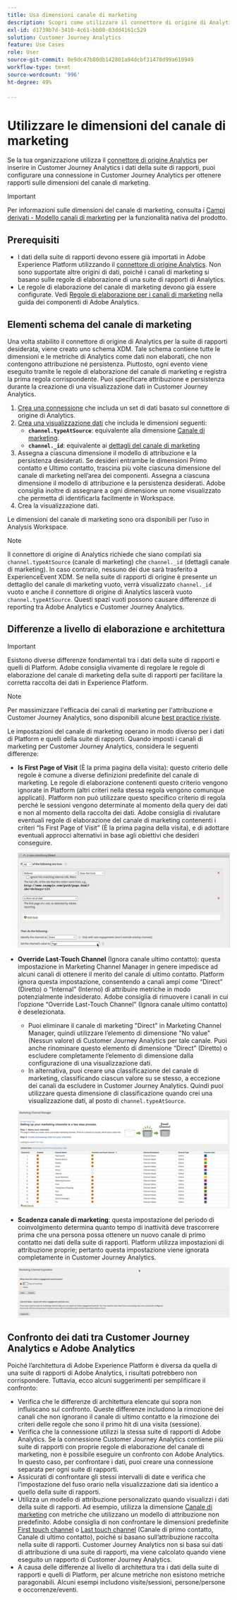 ```yaml
---
title: Usa dimensioni canale di marketing
description: Scopri come utilizzare il connettore di origine di Analytics per inserire regole di elaborazione del canale di marketing in Adobe Experience Platform.
exl-id: d1739b7d-3410-4c61-bb08-03dd4161c529
solution: Customer Journey Analytics
feature: Use Cases
role: User
source-git-commit: 0e9dc47b80db142801a94dcbf31470d99a610949
workflow-type: tm+mt
source-wordcount: '996'
ht-degree: 49%

---
```


# Utilizzare le dimensioni del canale di marketing

Se la tua organizzazione utilizza il [connettore di origine Analytics](https://experienceleague.adobe.com/en/docs/experience-platform/sources/connectors/adobe-applications/analytics) per inserire in Customer Journey Analytics i dati della suite di rapporti, puoi configurare una connessione in Customer Journey Analytics per ottenere rapporti sulle dimensioni del canale di marketing.

>[!IMPORTANT]
>
>Per informazioni sulle dimensioni del canale di marketing, consulta i [Campi derivati - Modello canali di marketing](/help/data-views/derived-fields/derived-fields.md#marketing-channels) per la funzionalità nativa del prodotto.
>


## Prerequisiti

* I dati della suite di rapporti devono essere già importati in Adobe Experience Platform utilizzando il [connettore di origine Analytics](https://experienceleague.adobe.com/en/docs/experience-platform/sources/connectors/adobe-applications/analytics). Non sono supportate altre origini di dati, poiché i canali di marketing si basano sulle regole di elaborazione di una suite di rapporti di Analytics.
* Le regole di elaborazione del canale di marketing devono già essere configurate. Vedi [Regole di elaborazione per i canali di marketing](https://experienceleague.adobe.com/en/docs/analytics/admin/admin-tools/manage-report-suites/edit-report-suite/marketing-channels/c-rules) nella guida dei componenti di Adobe Analytics.

## Elementi schema del canale di marketing

Una volta stabilito il connettore di origine di Analytics per la suite di rapporti desiderata, viene creato uno schema XDM. Tale schema contiene tutte le dimensioni e le metriche di Analytics come dati non elaborati, che non contengono attribuzione né persistenza. Piuttosto, ogni evento viene eseguito tramite le regole di elaborazione del canale di marketing e registra la prima regola corrispondente. Puoi specificare attribuzione e persistenza durante la creazione di una visualizzazione dati in Customer Journey Analytics.

1. [Crea una connessione](/help/connections/create-connection.md) che includa un set di dati basato sul connettore di origine di Analytics.
2. [Crea una visualizzazione dati](/help/data-views/create-dataview.md) che includa le dimensioni seguenti:
   * **`channel.typeAtSource`**: equivalente alla dimensione [Canale di marketing](https://experienceleague.adobe.com/en/docs/analytics/components/dimensions/marketing-channel).
   * **`channel._id`**: equivalente ai [dettagli del canale di marketing](https://experienceleague.adobe.com/en/docs/analytics/components/dimensions/marketing-detail)
3. Assegna a ciascuna dimensione il modello di attribuzione e la persistenza desiderati. Se desideri entrambe le dimensioni Primo contatto e Ultimo contatto, trascina più volte ciascuna dimensione del canale di marketing nell’area dei componenti. Assegna a ciascuna dimensione il modello di attribuzione e la persistenza desiderati. Adobe consiglia inoltre di assegnare a ogni dimensione un nome visualizzato che permetta di identificarla facilmente in Workspace.
4. Crea la visualizzazione dati.

Le dimensioni del canale di marketing sono ora disponibili per l’uso in Analysis Workspace.

>[!NOTE]
>
> Il connettore di origine di Analytics richiede che siano compilati sia `channel.typeAtSource` (canale di marketing) che `channel._id` (dettagli canale di marketing). In caso contrario, nessuno dei due sarà trasferito a ExperienceEvent XDM. Se nella suite di rapporti di origine è presente un dettaglio del canale di marketing vuoto, verrà visualizzato `channel._id` vuoto e anche il connettore di origine di Analytics lascerà vuoto `channel.typeAtSource`. Questi spazi vuoti possono causare differenze di reporting tra Adobe Analytics e Customer Journey Analytics.

## Differenze a livello di elaborazione e architettura

>[!IMPORTANT]
>
>Esistono diverse differenze fondamentali tra i dati della suite di rapporti e quelli di Platform. Adobe consiglia vivamente di regolare le regole di elaborazione del canale di marketing della suite di rapporti per facilitare la corretta raccolta dei dati in Experience Platform.

>[!NOTE]
>
>Per massimizzare l&#39;efficacia dei canali di marketing per l&#39;attribuzione e Customer Journey Analytics, sono disponibili alcune [best practice riviste](https://experienceleague.adobe.com/en/docs/analytics/components/marketing-channels/mchannel-best-practices).

Le impostazioni del canale di marketing operano in modo diverso per i dati di Platform e quelli della suite di rapporti. Quando imposti i canali di marketing per Customer Journey Analytics, considera le seguenti differenze:

* **Is First Page of Visit** (È la prima pagina della visita): questo criterio delle regole è comune a diverse definizioni predefinite del canale di marketing. Le regole di elaborazione contenenti questo criterio vengono ignorate in Platform (altri criteri nella stessa regola vengono comunque applicati). Platform non può utilizzare questo specifico criterio di regola perché le sessioni vengono determinate al momento della query dei dati e non al momento della raccolta dei dati. Adobe consiglia di rivalutare eventuali regole di elaborazione del canale di marketing contenenti i criteri “Is First Page of Visit” (È la prima pagina della visita), e di adottare eventuali approcci alternativi in base agli obiettivi che desideri conseguire.

  ![Prima pagina della visita](../assets/first-page-of-visit.png)

* **Override Last-Touch Channel** (Ignora canale ultimo contatto): questa impostazione in Marketing Channel Manager in genere impedisce ad alcuni canali di ottenere il merito del canale di ultimo contatto. Platform ignora questa impostazione, consentendo a canali ampi come “Direct” (Diretto) o “Internal” (Interno) di attribuire metriche in modo potenzialmente indesiderato. Adobe consiglia di rimuovere i canali in cui l’opzione “Override Last-Touch Channel” (Ignora canale ultimo contatto) è deselezionata.
   * Puoi eliminare il canale di marketing &quot;Direct&quot; in Marketing Channel Manager, quindi utilizzare l’elemento di dimensione &quot;No value&quot; (Nessun valore) di Customer Journey Analytics per tale canale. Puoi anche rinominare questo elemento di dimensione “Direct” (Diretto) o escludere completamente l’elemento di dimensione dalla configurazione di una visualizzazione dati.
   * In alternativa, puoi creare una classificazione del canale di marketing, classificando ciascun valore su se stesso, a eccezione dei canali da escludere in Customer Journey Analytics. Quindi puoi utilizzare questa dimensione di classificazione quando crei una visualizzazione dati, al posto di `channel.typeAtSource`.

  ![Ignora canale ultimo contatto](../assets/override-last-touch-channel.png)

* **Scadenza canale di marketing**: questa impostazione del periodo di coinvolgimento determina quanto tempo di inattività deve trascorrere prima che una persona possa ottenere un nuovo canale di primo contatto nei dati della suite di rapporti. Platform utilizza impostazioni di attribuzione proprie; pertanto questa impostazione viene ignorata completamente in Customer Journey Analytics.

  ![Scadenza canale di marketing](../assets/marketing-channel-expiration.png)

## Confronto dei dati tra Customer Journey Analytics e Adobe Analytics

Poiché l’architettura di Adobe Experience Platform è diversa da quella di una suite di rapporti di Adobe Analytics, i risultati potrebbero non corrispondere. Tuttavia, ecco alcuni suggerimenti per semplificare il confronto:

* Verifica che le differenze di architettura elencate qui sopra non influiscano sul confronto. Queste differenze includono la rimozione dei canali che non ignorano il canale di ultimo contatto e la rimozione dei criteri delle regole che sono il primo hit di una visita (sessione).
* Verifica che la connessione utilizzi la stessa suite di rapporti di Adobe Analytics. Se la connessione Customer Journey Analytics contiene più suite di rapporti con proprie regole di elaborazione del canale di marketing, non è possibile eseguire un confronto con Adobe Analytics. In questo caso, per confrontare i dati, puoi creare una connessione separata per ogni suite di rapporti.
* Assicurati di confrontare gli stessi intervalli di date e verifica che l’impostazione del fuso orario nella visualizzazione dati sia identico a quello della suite di rapporti.
* Utilizza un modello di attribuzione personalizzato quando visualizzi i dati della suite di rapporti. Ad esempio, utilizza la dimensione [Canale di marketing](https://experienceleague.adobe.com/en/docs/analytics/components/dimensions/marketing-channel) con metriche che utilizzano un modello di attribuzione non predefinito. Adobe consiglia di non confrontare le dimensioni predefinite [First touch channel](https://experienceleague.adobe.com/en/docs/analytics/components/dimensions/first-touch-channel) o [Last touch channel](https://experienceleague.adobe.com/en/docs/analytics/components/dimensions/last-touch-channel) (Canale di primo contatto, Canale di ultimo contatto), poiché si basano sull’attribuzione raccolta nella suite di rapporti. Customer Journey Analytics non si basa sui dati di attribuzione di una suite di rapporti, ma viene calcolato quando viene eseguito un rapporto di Customer Journey Analytics.
* A causa delle differenze al livello di architettura tra i dati della suite di rapporti e quelli di Platform, per alcune metriche non esistono metriche paragonabili. Alcuni esempi includono visite/sessioni, persone/persone e occorrenze/eventi.
